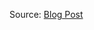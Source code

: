 Source: [Blog Post](https://www.nico.fyi/blog/next-js-sequential-tasks-progress-stepper-with-rsc-and-suspense)

